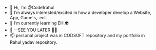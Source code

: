 - 👋 Hi, I’m @Code1rahul
- 👀 I’m always interested/excited in how a developer develop a Website, App, Game's,..ect.
- 🌱 I’m currently learning EH.👽
- 💞️ --SEE YOU LATER 😶‍🌫️
- 📫 personal project was in CODSOFT repository and my portfolio in Rahul yadav repository.

<!---
Code1rahul/Code1rahul is a ✨ special ✨ repository because its `README.md` (this file) appears on your GitHub profile.
You can click the Preview link to take a look at your changes.
--->
